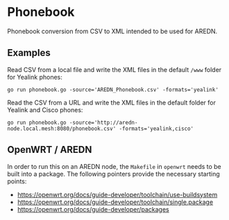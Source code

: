 # Phonebook

Phonebook conversion from CSV to XML intended to be used for AREDN.

## Examples

Read CSV from a local file and write the XML files in the default `/www` folder for Yealink phones:

```
go run phonebook.go -source='AREDN_Phonebook.csv' -formats='yealink'
```

Read the CSV from a URL and write the XML files in the default folder for Yealink and Cisco phones:

```
go run phonebook.go -source='http://aredn-node.local.mesh:8080/phonebook.csv' -formats='yealink,cisco'
```

## OpenWRT / AREDN

In order to run this on an AREDN node, the `Makefile` in `openwrt` needs to be built into a package.
The following pointers provide the necessary starting points:

- https://openwrt.org/docs/guide-developer/toolchain/use-buildsystem
- https://openwrt.org/docs/guide-developer/toolchain/single.package
- https://openwrt.org/docs/guide-developer/packages